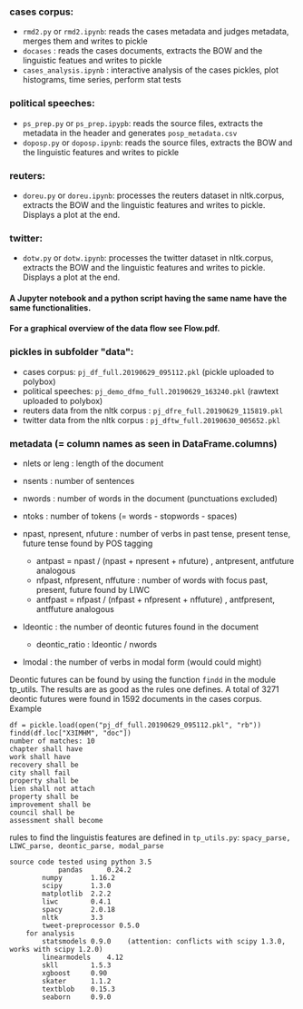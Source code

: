 
### cases corpus:
* ```rmd2.py``` or ```rmd2.ipynb```: reads the cases metadata and judges metadata, merges them and writes to pickle
* ```docases``` : reads the cases documents, extracts the BOW and the linguistic featues and writes to pickle
* ```cases_analysis.ipynb``` : interactive analysis of the cases pickles, plot histograms, time series, perform stat tests


### political speeches:
* ```ps_prep.py``` or ```ps_prep.ipypb```: reads the source files, extracts the metadata in the header and generates ```posp_metadata.csv```
* ```doposp.py``` or ```doposp.ipynb```: reads the source files, extracts the BOW and the linguistic features and writes to pickle




### reuters:
* ```doreu.py``` or ```doreu.ipynb```: processes the reuters dataset in nltk.corpus, extracts the BOW and the linguistic features and writes to pickle. Displays a plot at the end.



### twitter:
* ```dotw.py``` or ```dotw.ipynb```: processes the twitter dataset in nltk.corpus, extracts the BOW and the linguistic features and writes to pickle. Displays a plot at the end.

#### A Jupyter notebook and a python script having the same name have the same functionalities.

#### For a graphical overview of the data flow see Flow.pdf.

### pickles in subfolder "data": 
* cases corpus:			```pj_df_full.20190629_095112.pkl``` (pickle uploaded to polybox)
* political speeches:		```pj_demo_dfmo_full.20190629_163240.pkl```	(rawtext uploaded to polybox)
* reuters data from the nltk corpus : ```pj_dfre_full.20190629_115819.pkl```
* twitter data from the nltk corpus : ```pj_dftw_full.20190630_005652.pkl```

### metadata (= column names as seen in DataFrame.columns)
* nlets or leng : length of the document 
* nsents : number of sentences
* nwords : number of words in the document (punctuations excluded)
* ntoks : number of tokens (= words - stopwords - spaces)

* npast, npresent, nfuture : number of verbs in past tense, present tense, future tense found by POS tagging
   - antpast = npast / (npast + npresent + nfuture)  , antpresent, antfuture analogous
   - nfpast, nfpresent, nffuture : number of words with focus past, present, future found by LIWC
   - antfpast = nfpast / (nfpast + nfpresent + nffuture)  , antfpresent, antffuture analogous

* ldeontic : the number of deontic futures found in the document
  - deontic_ratio : ldeontic / nwords

* lmodal : the number of verbs in modal form (would could might)

Deontic futures can be found by using the function ```findd``` in the module tp_utils.
The results are as good as the rules one defines.
A total of 3271 deontic futures were found in 1592 documents in the cases corpus.
<br>
Example

```
df = pickle.load(open("pj_df_full.20190629_095112.pkl", "rb"))
findd(df.loc["X3IMHM", "doc"])
number of matches: 10
chapter shall have
work shall have
recovery shall be
city shall fail
property shall be
lien shall not attach
property shall be
improvement shall be
council shall be
assessment shall become
```

rules to find the linguistis features are defined in ```tp_utils.py```: ```spacy_parse, LIWC_parse, deontic_parse, modal_parse```

```
source code tested using python 3.5
        	pandas		0.24.2
		numpy   	1.16.2
		scipy   	1.3.0
		matplotlib 	2.2.2
		liwc   		0.4.1
		spacy   	2.0.18
		nltk   		3.3
		tweet-preprocessor 0.5.0
	for analysis 
		statsmodels	0.9.0    (attention: conflicts with scipy 1.3.0, works with scipy 1.2.0)
		linearmodels	4.12
		skll		1.5.3
		xgboost		0.90
		skater		1.1.2	
		textblob	0.15.3
		seaborn		0.9.0
````

